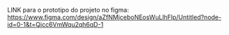 
LINK para o prototipo do projeto no figma:
https://www.figma.com/design/aZfNMjceboNEosWuLlhFlp/Untitled?node-id=0-1&t=Qjcc6VmWqu2qh6qD-1
